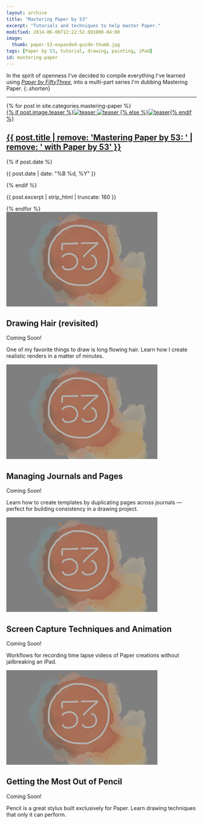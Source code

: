 ```yaml
---
layout: archive
title: "Mastering Paper by 53"
excerpt: "Tutorials and techniques to help master Paper."
modified: 2014-06-06T12:22:52.691000-04:00
image: 
  thumb: paper-53-expanded-guide-thumb.jpg
tags: [Paper by 53, tutorial, drawing, painting, iPad]
id: mastering-paper
---
```


In the spirit of openness I've decided to compile everything I've learned using [*Paper by FiftyThree*](http://www.fiftythree.com), into a multi-part series I'm dubbing Mastering Paper.
{:.shorten}

---

<div class="tiles">
{% for post in site.categories.mastering-paper %}
  <article class="tile" itemscope itemtype="http://schema.org/Article">
    <a href="{{ post.url }}" title="{{ post.title }}" class="post-teaser">{% if post.image.teaser %}<img src="/images/{{ site.teaser }}" data-original="/images/{{ post.image.teaser }}" class="load" alt="teaser" itemprop="image">
    <noscript><img src="/images/{{ post.image.teaser }}" alt="teaser" itemprop="image"></noscript>
        {% else %}<img src="/images/{{ site.teaser }}" alt="teaser" itemprop="image">{% endif %}</a>
    <h2 class="post-title" itemprop="name"><a href="{{ post.url }}">{{ post.title | remove: 'Mastering Paper by 53: ' | remove: ' with Paper by 53' }}</a></h2>
    {% if post.date %}<p class="entry-date date published"><time datetime="{{ post.date | date: "%Y-%m-%d" }}" itemprop="datePublished">{{ post.date | date: "%B %d, %Y" }}</time></p>{% endif %}
    <p class="post-excerpt" itemprop="description">{{ post.excerpt | strip_html | truncate: 160 }}</p>
    </article><!-- /.tile -->
{% endfor %}
  <article class="tile">
    <span><img src="/images/53-coming-soon-teaser.jpg" alt="Coming Soon"></span>
    <h2 class="post-title">Drawing Hair (revisited)</h2>
    <p class="entry-date">Coming Soon!</p>
    <p class="post-excerpt">One of my favorite things to draw is long flowing hair. Learn how I create realistic renders in a matter of minutes.</p>
  </article><!-- /.tile -->
  <article class="tile">
    <span><img src="/images/53-coming-soon-teaser.jpg" alt="Coming Soon"></span>
    <h2 class="post-title">Managing Journals and Pages</h2>
    <p class="entry-date">Coming Soon!</p>
    <p class="post-excerpt">Learn how to create templates by duplicating pages across journals &#8212; perfect for building consistency in a drawing project.</p>
  </article><!-- /.tile -->
  <article class="tile">
    <span><img src="/images/53-coming-soon-teaser.jpg" alt="Coming Soon"></span>
    <h2 class="post-title">Screen Capture Techniques and Animation</h2>
    <p class="entry-date">Coming Soon!</p>
    <p class="post-excerpt">Workflows for recording time lapse videos of Paper creations without jailbreaking an iPad.</p>
  </article><!-- /.tile -->
  <article class="tile">
    <span><img src="/images/53-coming-soon-teaser.jpg" alt="Coming Soon"></span>
    <h2 class="post-title">Getting the Most Out of Pencil</h2>
    <p class="entry-date">Coming Soon!</p>
    <p class="post-excerpt">Pencil is a great stylus built exclusively for Paper. Learn drawing techniques that only it can perform.</p>
  </article><!-- /.tile -->
</div><!-- /.tiles -->